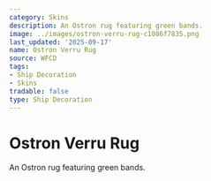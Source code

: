 ```yaml
---
category: Skins
description: An Ostron rug featuring green bands.
image: ../images/ostron-verru-rug-c1086f7835.png
last_updated: '2025-09-17'
name: Ostron Verru Rug
source: WFCD
tags:
- Ship Decoration
- Skins
tradable: false
type: Ship Decoration
---
```


# Ostron Verru Rug

An Ostron rug featuring green bands.

